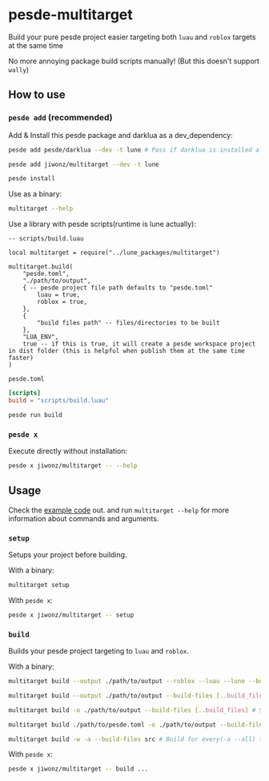 # pesde-multitarget
Build your pure pesde project easier targeting both `luau` and `roblox` targets at the same time

No more annoying package build scripts manually! (But this doesn't support `wally`)

## How to use
### `pesde add` (recommended)
Add & Install this pesde package and darklua as a dev_dependency:
```sh
pesde add pesde/darklua --dev -t lune # Pass if darklua is installed already.

pesde add jiwonz/multitarget --dev -t lune

pesde install
```
Use as a binary:
```sh
multitarget --help
```
Use a library with pesde scripts(runtime is lune actually):
```luau
-- scripts/build.luau

local multitarget = require("../lune_packages/multitarget")

multitarget.build(
	"pesde.toml",
	"./path/to/output",
	{ -- pesde project file path defaults to "pesde.toml"
		luau = true,
		roblox = true,
	},
	{
		"build files path" -- files/directories to be built
	},
	"LUA_ENV",
	true -- if this is true, it will create a pesde workspace project in dist folder (this is helpful when publish them at the same time faster)
)
```
`pesde.toml`
```toml
[scripts]
build = "scripts/build.luau"
```
```sh
pesde run build
```

### `pesde x`
Execute directly without installation:
```sh
pesde x jiwonz/multitarget -- --help
```

## Usage
Check the [example code](lune/example.luau) out. and run `multitarget --help` for more information about commands and arguments.

### `setup`
Setups your project before building.

With a binary:
```sh
multitarget setup
```
With `pesde x`:
```sh
pesde x jiwonz/multitarget -- setup
```

### `build`
Builds your pesde project targeting to `luau` and `roblox`.

With a binary:
```sh
multitarget build --output ./path/to/output --roblox --luau --lune --build-files [..build_files] # You can set targets manually. Roblox target with luau project will require `darklua` to convert requires.

multitarget build --output ./path/to/output --build-files [..build_files] # If none of target argument is given, This will set available targets automatically.

multitarget build -o ./path/to/output --build-files [..build_files] # Shorter arguments are supported.

multitarget build ./path/to/pesde.toml -o ./path/to/output --build-files [..build_files] # You can pass pesde.toml optionally.

multitarget build -w -a --build-files src # Build for every(-a --all) targets with workspace(-w --workspace) pesde project (luau, lune, roblox)
```
With `pesde x`:
```sh
pesde x jiwonz/multitarget -- build ...
```

